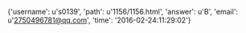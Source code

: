 {'username': u's0139', 'path': u'1156/1156.html', 'answer': u'B', 'email': u'2750496781@qq.com', 'time': '2016-02-24:11:29:02'}